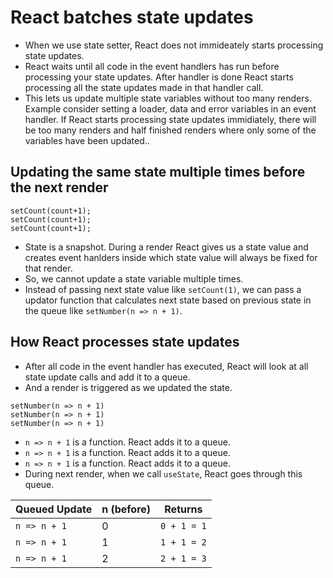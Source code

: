 # React batches state updates 

- When we use state setter, React does not immideately starts processing state updates.
- React waits until all code in the event handlers has run before processing your state updates. After handler is done React starts processing all the state updates made in that handler call.
- This lets us update multiple state variables without too many renders. Example consider setting a loader, data and error variables in an event handler. If React starts processing state updates immidiately, there will be too many renders and half finished renders where only some of the variables have been updated..


## Updating the same state multiple times before the next render 

```tsx
setCount(count+1);
setCount(count+1);
setCount(count+1);
```

- State is a snapshot. During a render React gives us a state value and creates event hanlders inside which state value will always be fixed for that render.
- So, we cannot update a state variable multiple times.
- Instead of passing next state value like `setCount(1)`, we can pass a updator function that calculates next state based on previous state in the queue like `setNumber(n => n + 1)`.


## How React processes state updates

- After all code in the event handler has executed, React will look at all state update calls and add it to a queue.
- And a render is triggered as we updated the state.

```tsx
setNumber(n => n + 1)
setNumber(n => n + 1)
setNumber(n => n + 1)
```

- `n => n + 1` is a function. React adds it to a queue.
- `n => n + 1` is a function. React adds it to a queue.
- `n => n + 1` is a function. React adds it to a queue.
- During next render, when we call `useState`, React goes through this queue.

| Queued Update   | n (before) | Returns      |
|----------------|------------|---------------|
| `n => n + 1`   | 0          | `0 + 1 = 1`   |
| `n => n + 1`   | 1          | `1 + 1 = 2`   |
| `n => n + 1`   | 2          | `2 + 1 = 3`   |
